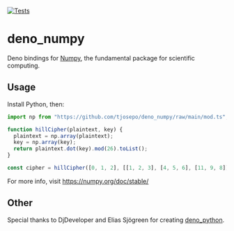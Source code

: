 [![Tests](https://github.com/tjosepo/deno_numpy/actions/workflows/tests.yml/badge.svg)](https://github.com/tjosepo/deno_numpy/actions/workflows/tests.yml)

# deno_numpy

Deno bindings for [Numpy](https://numpy.org/), the fundamental package for
scientific computing.

## Usage

Install Python, then:

```js
import np from "https://github.com/tjosepo/deno_numpy/raw/main/mod.ts";

function hillCipher(plaintext, key) {
  plaintext = np.array(plaintext);
  key = np.array(key);
  return plaintext.dot(key).mod(26).toList();
}

const cipher = hillCipher([0, 1, 2], [[1, 2, 3], [4, 5, 6], [11, 9, 8]]);
```

For more info, visit https://numpy.org/doc/stable/

## Other

Special thanks to DjDeveloper and Elias Sjögreen for creating
[deno_python](https://github.com/denosaurs/deno_python).
